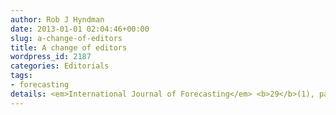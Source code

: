```yaml
---
author: Rob J Hyndman
date: 2013-01-01 02:04:46+00:00
slug: a-change-of-editors
title: A change of editors
wordpress_id: 2187
categories: Editorials
tags:
- forecasting
details: <em>International Journal of Forecasting</em> <b>29</b>(1), page A1
---
```

